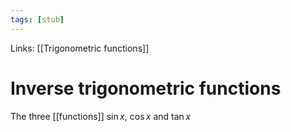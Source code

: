 ```yaml
---
tags: [stub]
---
```


Links: [[Trigonometric functions]]

# Inverse trigonometric functions
The three [[functions]] $\sin x$, $\cos x$ and $\tan x$ 